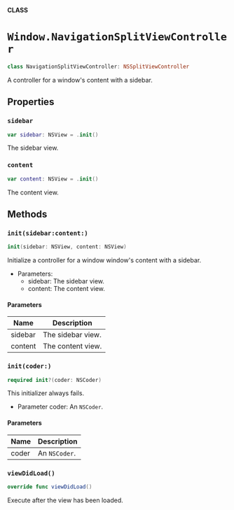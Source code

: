 **CLASS**

# `Window.NavigationSplitViewController`

```swift
class NavigationSplitViewController: NSSplitViewController
```

A controller for a window's content with a sidebar.

## Properties
### `sidebar`

```swift
var sidebar: NSView = .init()
```

The sidebar view.

### `content`

```swift
var content: NSView = .init()
```

The content view.

## Methods
### `init(sidebar:content:)`

```swift
init(sidebar: NSView, content: NSView)
```

Initialize a controller for a window window's content with a sidebar.
- Parameters:
  - sidebar: The sidebar view.
  - content: The content view.

#### Parameters

| Name | Description |
| ---- | ----------- |
| sidebar | The sidebar view. |
| content | The content view. |

### `init(coder:)`

```swift
required init?(coder: NSCoder)
```

This initializer always fails.
- Parameter coder: An `NSCoder`.

#### Parameters

| Name | Description |
| ---- | ----------- |
| coder | An `NSCoder`. |

### `viewDidLoad()`

```swift
override func viewDidLoad()
```

Execute after the view has been loaded.
